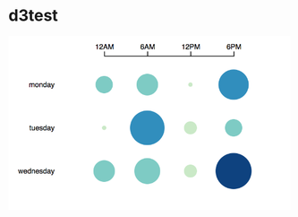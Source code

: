 # d3test

![alt text](https://github.com/felycia/d3test/blob/master/Screen%20Shot%202018-09-02%20at%204.26.36%20PM.png)
